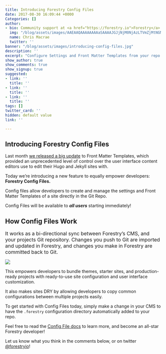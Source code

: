 ```yaml
---
title: Introducing Forestry Config Files
date: 2017-08-30 16:09:44 +0000
Categories: []
author:
- bio: Community support at <a href="https://forestry.io">Forestry</a>
  img: "/blog/assets/images/AAEAAQAAAAAAAAaSAAAAJGJjNjM0NjAzLTVmZjMtNGNlZC1iZmNhLThhNGZmMWE4ODEwNQ-1-1.jpg"
  name: Chris Macrae
  twitter: ''
banner: "/blog/assets/images/introducing-config-files.jpg"
description: ''
excerpt: "Configure Settings and Front Matter Templates from your repo \U0001F389"
show_author: true
show_comments: true
show_signup: true
suggested:
- link: ''
  title: ''
- link: ''
  title: ''
- link: ''
  title: ''
tags: []
twitter_card: ''
hidden: default value
link: ''

---
```

## Introducing Forestry Config Files

Last month [we released a big update](https://forestry.io/blog/post/big-improvements-to-front-matter-templates/) to Front Matter Templates, which provided an unprecedented level of control over the user interface content editors use to edit their Hugo and Jekyll sites with.

Today we’re introducing a new feature to equally empower developers: **Forestry Config Files.**

Config files allow developers to create and manage the settings and Front Matter Templates of a site directly in the Git Repo.

Config Files will be available to ***all users*** starting immediately!

## How Config Files Work

<span style="font-size: 1rem;">It works as a bi-directional sync between Forestry’s CMS, and your projects Git repository. Changes you push to Git are imported and updated in Forestry, and changes you make in Forestry are committed back to Git.</span>

<img src="/blog/assets/images/2017-08-31%2012_31_44.gif" draggable="true" data-bukket-ext-bukket-draggable="true">

This empowers developers to bundle themes, starter sites, and production-ready projects with ready-to-use site configuration and user interface customization.

It also makes sites DRY by allowing developers to copy common configurations between multiple projects easily.

To get started with Config Files today, simply make a change in your CMS to have the `.forestry` configuration directory automatically added to your repo.

Feel free to read the [Config File docs](https://forestry.io/docs/site-configuration/config-files) to learn more, and become an all-star Forestry developer!

Let us know what you think in the comments below, or on twitter [@forestryio](https://twitter.com/forestryio)!